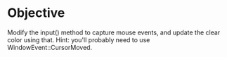 # Objective
Modify the input() method to capture mouse events, and update the clear color using that. Hint: you'll probably need to use WindowEvent::CursorMoved.